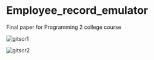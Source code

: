 # Employee_record_emulator
Final paper for Programming 2 college course

![gitscr1](https://user-images.githubusercontent.com/115585203/195189596-ba8d5db7-7765-4761-94ef-6b20dcba9365.jpg)

![gitscr2](https://user-images.githubusercontent.com/115585203/195189757-b394d872-a566-4dad-9e05-18c4b7a2e4d6.jpg)
